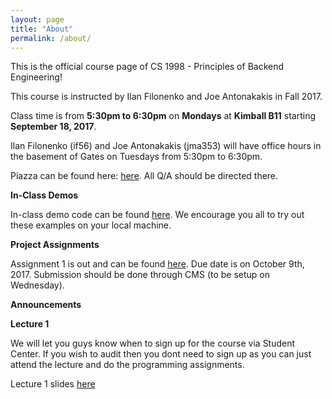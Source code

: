 ```yaml
---
layout: page
title: "About"
permalink: /about/
---
```


This is the official course page of CS 1998 - Principles of Backend Engineering!

This course is instructed by Ilan Filonenko and Joe Antonakakis in Fall 2017.

Class time is from **5:30pm to 6:30pm** on **Mondays** at **Kimball B11** starting **September 18, 2017**.

Ilan Filonenko (if56) and Joe Antonakakis (jma353) will have office hours in the basement of Gates on Tuesdays from 5:30pm to 6:30pm.

Piazza can be found here: [here](https://piazza.com/class/j802rzmnm2p4o4?cid=1). All Q/A should be directed there.

**In-Class Demos**

In-class demo code can be found [here](https://github.com/Cornell-PoBE/demos).  We encourage you all to try out these examples on your local machine.

**Project Assignments**

Assignment 1 is out and can be found [here](https://github.com/Cornell-PoBE/A1). Due date is on October 9th, 2017. Submission should be done through CMS (to be setup on Wednesday). 

**Announcements**

**Lecture 1**

We will let you guys know when to sign up for the course via Student Center. If you wish to audit then you dont need to sign up as you can just attend the lecture and do the programming assignments.

Lecture 1 slides [here](https://docs.google.com/presentation/d/e/2PACX-1vSlSTeSV_qWQWF_9pXI4t5028GqAJAes5eD5M6nUew2NF8ldl4XUlemS0p-osbXDFzN3tF4EBuPaM-I/pub?start=false&loop=false&delayms=3000&slide=id.g238d43cf52_0_4)

